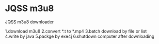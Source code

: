 # JQSS m3u8

JQSS m3u8 downloader

1.download m3u8 
2.convert *.t to *.mp4
3.batch download by file or list
4.write by java
5.packge by exe4j
6.shutdown computer after downloading
